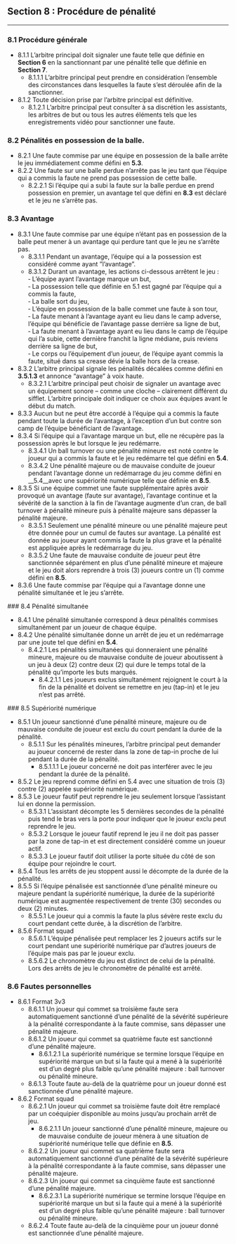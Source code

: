 ## Section 8 : Procédure de pénalité

___

### 8.1 Procédure générale
- 8.1.1 L’arbitre principal doit signaler une faute telle que définie en __Section 6__ en la sanctionnant par une pénalité telle que définie en __Section 7__.
    - 8.1.1.1 L’arbitre principal peut prendre en considération l’ensemble des circonstances dans lesquelles la faute s’est déroulée afin de la sanctionner.
- 8.1.2 Toute décision prise par l’arbitre principal est définitive.
    - 8.1.2.1 L’arbitre principal peut consulter à sa discrétion les assistants, les arbitres de but ou tous les autres éléments tels que les enregistrements vidéo pour sanctionner une faute.

### 8.2 Pénalités en possession de la balle.
- 8.2.1 Une faute commise par une équipe en possession de la balle arrête le jeu immédiatement comme défini en __5.3__.
- 8.2.2 Une faute sur une balle perdue n’arrête pas le jeu tant que l’équipe qui a commis la faute ne prend pas possession de cette balle.
    - 8.2.2.1 Si l’équipe qui a subi la faute sur la balle perdue en prend possession en premier, un avantage tel que défini en __8.3__ est déclaré et le jeu ne s’arrête pas.

### 8.3 Avantage
- 8.3.1 Une faute commise par une équipe n’étant pas en possession de la balle peut mener à un avantage qui perdure tant que le jeu ne s’arrête pas.
    - 8.3.1.1 Pendant un avantage, l’équipe qui a la possession est considéré comme ayant ”l’avantage”.
    - 8.3.1.2 Durant un avantage, les actions ci-dessous arrêtent le jeu :  
  ‐ L’équipe ayant l’avantage marque un but,  
  ‐ La possession telle que définie en 5.1 est gagné par l’équipe qui a commis la faute,  
  ‐ La balle sort du jeu,  
  ‐ L’équipe en possession de la balle commet une faute à son tour,  
  ‐ La faute menant à l’avantage ayant eu lieu dans le camp adverse, l’équipe qui bénéficie de l’avantage passe derrière sa ligne de but,  
  ‐ La faute menant à l’avantage ayant eu lieu dans le camp de l’équipe qui l’a subie, cette dernière franchit la ligne médiane, puis reviens derrière sa ligne de but,  
  ‐ Le corps ou l’équipement d’un joueur, de l’équipe ayant commis la faute, situé dans sa crease dévie la balle hors de la crease. 
- 8.3.2 L’arbitre principal signale les pénalités décalées comme défini en __3.5.1.3__ et annonce “avantage” à voix haute.
    - 8.3.2.1 L’arbitre principal peut choisir de signaler un avantage avec un équipement sonore – comme une cloche – clairement différent du sifflet. L’arbitre principale doit indiquer ce choix aux équipes avant le début du match.
- 8.3.3 Aucun but ne peut être accordé à l’équipe qui a commis la faute pendant toute la durée de l’avantage, à l’exception d’un but contre son camp de l’équipe bénéficiant de l’avantage.
- 8.3.4 Si l’équipe qui a l’avantage marque un but, elle ne récupère pas la possession après le but lorsque le jeu redémarre.
    - 8.3.4.1 Un ball turnover ou une pénalité mineure est noté contre le joueur qui a commis la faute et le jeu redémarre tel que défini en __5.4__.
    - 8.3.4.2 Une pénalité majeure ou de mauvaise conduite de joueur pendant l’avantage donne un redémarrage du jeu comme défini en __5.4__avec une supériorité numérique telle que définie en __8.5__.
- 8.3.5 Si une équipe commet une faute supplémentaire après avoir provoqué un avantage (faute sur avantage), l’avantage continue et la sévérité de la sanction à la fin de l’avantage augmente d’un cran, de ball turnover à pénalité mineure puis à pénalité majeure sans dépasser la pénalité majeure.
    - 8.3.5.1 Seulement une pénalité mineure ou une pénalité majeure peut être donnée pour un cumul de fautes sur avantage. La pénalité est donnée au joueur ayant commis la faute la plus grave et la pénalité est appliquée après le redémarrage du jeu.
    - 8.3.5.2 Une faute de mauvaise conduite de joueur peut être sanctionnée séparément en plus d’une pénalité mineure et majeure et le jeu doit alors reprendre à trois (3) joueurs contre un (1) comme défini en __8.5__.
- 8.3.6 Une faute commise par l’équipe qui a l’avantage donne une pénalité simultanée et le jeu s’arrête.

### 8.4 Pénalité simultanée
- 8.4.1 Une pénalité simultanée correspond à deux pénalités commises simultanément par un joueur de chaque équipe.
- 8.4.2 Une pénalité simultanée donne un arrêt de jeu et un redémarrage par une joute tel que défini en __5.4__.
    - 8.4.2.1 Les pénalités simultanées qui donneraient une pénalité mineure, majeure ou de mauvaise conduite de joueur aboutissent à un jeu à deux (2) contre deux (2) qui dure le temps total de la pénalité qu’importe les buts marqués.
        - 8.4.2.1.1 Les joueurs exclus simultanément rejoignent le court à la fin de la pénalité et doivent se remettre en jeu (tap-in) et le jeu n’est pas arrêté. 

### 8.5 Supériorité numérique
- 8.5.1 Un joueur sanctionné d’une pénalité mineure, majeure ou de mauvaise conduite de joueur est exclu du court pendant la durée de la pénalité.
    - 8.5.1.1 Sur les pénalités mineures, l’arbitre principal peut demander au joueur concerné de rester dans la zone de tap-in proche de lui pendant la durée de la pénalité.
        - 8.5.1.1.1 Le joueur concerné ne doit pas interférer avec le jeu pendant la durée de la pénalité.
- 8.5.2 Le jeu reprend comme défini en 5.4 avec une situation de trois (3) contre (2) appelée supériorité numérique.
- 8.5.3 Le joueur fautif peut reprendre le jeu seulement lorsque l’assistant lui en donne la permission.
    - 8.5.3.1 L’assistant décompte les 5 dernières secondes de la pénalité puis tend le bras vers la porte pour indiquer que le joueur exclu peut reprendre le jeu.
    - 8.5.3.2 Lorsque le joueur fautif reprend le jeu il ne doit pas passer par la zone de tap-in et est directement considéré comme un joueur actif.
    - 8.5.3.3 Le joueur fautif doit utiliser la porte située du côté de son équipe pour rejoindre le court.
- 8.5.4 Tous les arrêts de jeu stoppent aussi le décompte de la durée de la pénalité.
- 8.5.5 Si l’équipe pénalisée est sanctionnée d’une pénalité mineure ou majeure pendant la supériorité numérique, la durée de la supériorité numérique est augmentée respectivement de trente (30) secondes ou deux (2) minutes.
    - 8.5.5.1 Le joueur qui a commis la faute la plus sévère reste exclu du court pendant cette durée, à la discrétion de l’arbitre.
- 8.5.6 Format squad
    - 8.5.6.1 L’équipe pénalisée peut remplacer les 2 joueurs actifs sur le court pendant une supériorité numérique par d’autres joueurs de l’équipe mais pas par le joueur exclu.
    - 8.5.6.2 Le chronomètre du jeu est distinct de celui de la pénalité. Lors des arrêts de jeu le chronomètre de pénalité est arrêté.

### 8.6 Fautes personnelles
- 8.6.1 Format 3v3
    - 8.6.1.1 Un joueur qui commet sa troisième faute sera automatiquement sanctionné d’une pénalité de la sévérité supérieure à la pénalité correspondante à la faute commise, sans dépasser une pénalité majeure.
    - 8.6.1.2 Un joueur qui commet sa quatrième faute est sanctionné d’une pénalité majeure.
        - 8.6.1.2.1 La supériorité numérique se termine lorsque l’équipe en supériorité marque un but si la faute qui a mené à la supériorité est d’un degré plus faible qu’une pénalité majeure : ball turnover ou pénalité mineure.
    - 8.6.1.3 Toute faute au-delà de la quatrième pour un joueur donné est sanctionnée d’une pénalité majeure.
- 8.6.2 Format squad
    - 8.6.2.1 Un joueur qui commet sa troisième faute doit être remplacé par un coéquipier disponible au moins jusqu’au prochain arrêt de jeu.
        - 8.6.2.1.1 Un joueur sanctionné d’une pénalité mineure, majeure ou de mauvaise conduite de joueur mènera à une situation de supériorité numérique telle que définie en __8.5__.
    - 8.6.2.2 Un joueur qui commet sa quatrième faute sera automatiquement sanctionné d’une pénalité de la sévérité supérieure à la pénalité correspondante à la faute commise, sans dépasser une pénalité majeure.
    - 8.6.2.3 Un joueur qui commet sa cinquième faute est sanctionné d’une pénalité majeure. 
        - 8.6.2.3.1 La supériorité numérique se termine lorsque l’équipe en supériorité marque un but si la faute qui a mené à la supériorité est d’un degré plus faible qu’une pénalité majeure : ball turnover ou pénalité mineure.
    - 8.6.2.4 Toute faute au-delà de la cinquième pour un joueur donné est sanctionnée d’une pénalité majeure.
